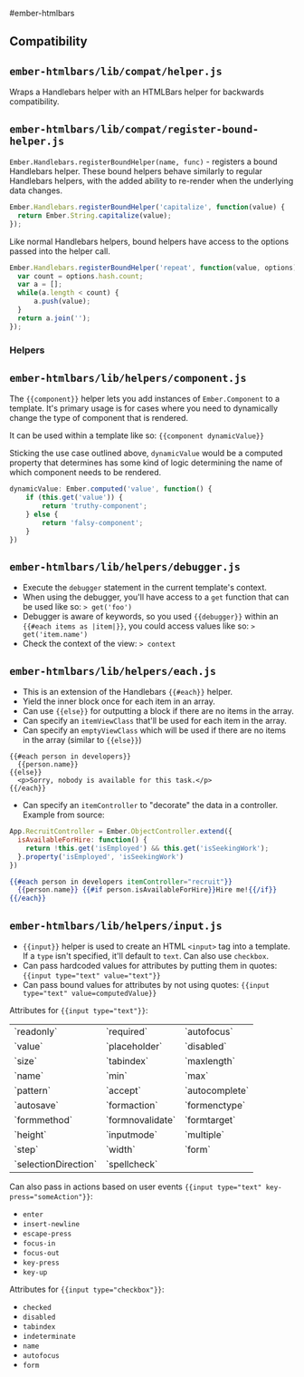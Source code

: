 #ember-htmlbars

## Compatibility
## `ember-htmlbars/lib/compat/helper.js`
Wraps a Handlebars helper with an HTMLBars helper for backwards compatibility.

## `ember-htmlbars/lib/compat/register-bound-helper.js`
`Ember.Handlebars.registerBoundHelper(name, func)` - registers a bound Handlebars helper.  These bound helpers behave similarly to regular Handlebars helpers, with the added ability to re-render when the underlying data changes.

```javascript
Ember.Handlebars.registerBoundHelper('capitalize', function(value) {
  return Ember.String.capitalize(value);
});
```

Like normal Handlebars helpers, bound helpers have access to the options passed into the helper call.

```javascript
Ember.Handlebars.registerBoundHelper('repeat', function(value, options) {
  var count = options.hash.count;
  var a = [];
  while(a.length < count) {
      a.push(value);
  }
  return a.join('');
});
```

### Helpers
## `ember-htmlbars/lib/helpers/component.js`
The `{{component}}` helper lets you add instances of `Ember.Component` to a template.  It's primary usage is for cases where you need to dynamically change the type of component that is rendered.

It can be used within a template like so:  `{{component dynamicValue}}`

Sticking the use case outlined above, `dynamicValue` would be a computed property that determines has some kind of logic determining the name of which component needs to be rendered.

```javascript
dynamicValue: Ember.computed('value', function() {
	if (this.get('value')) {
		return 'truthy-component';
	} else {
		return 'falsy-component';
	}
})
```

## `ember-htmlbars/lib/helpers/debugger.js`
* Execute the `debugger` statement in the current template's context.
* When using the debugger, you'll have access to a `get` function that can be used like so: `> get('foo')`
* Debugger is aware of keywords, so you used `{{debugger}}` within an `{{#each items as |item|}}`, you could access values like so: `> get('item.name')`
* Check the context of the view: `> context`

## `ember-htmlbars/lib/helpers/each.js`
* This is an extension of the Handlebars `{{#each}}` helper.
* Yield the inner block once for each item in an array.
* Can use `{{else}}` for outputting a block if there are no items in the array.
* Can specify an `itemViewClass` that'll be used for each item in the array.
* Can specify an `emptyViewClass` which will be used if there are no items in the array (similar to `{{else}}`)
  
```
{{#each person in developers}}
  {{person.name}}
{{else}}
  <p>Sorry, nobody is available for this task.</p>
{{/each}}
```

* Can specify an `itemController` to "decorate" the data in a controller.  Example from source:

```javascript
App.RecruitController = Ember.ObjectController.extend({
  isAvailableForHire: function() {
    return !this.get('isEmployed') && this.get('isSeekingWork');
  }.property('isEmployed', 'isSeekingWork')
})
```

```handlebars
{{#each person in developers itemController="recruit"}}
  {{person.name}} {{#if person.isAvailableForHire}}Hire me!{{/if}}
{{/each}}
```

## `ember-htmlbars/lib/helpers/input.js`
* `{{input}}` helper is used to create an HTML `<input>` tag into a template.  If a `type` isn't specified, it'll default to `text`.  Can also use `checkbox`.
* Can pass hardcoded values for attributes by putting them in quotes: `{{input type="text" value="text"}}`
* Can pass bound values for attributes by not using quotes: `{{input type="text" value=computedValue}}`

Attributes for `{{input type="text"}}`:
 <table>
  <tr><td>`readonly`</td><td>`required`</td><td>`autofocus`</td></tr>
  <tr><td>`value`</td><td>`placeholder`</td><td>`disabled`</td></tr>
  <tr><td>`size`</td><td>`tabindex`</td><td>`maxlength`</td></tr>
  <tr><td>`name`</td><td>`min`</td><td>`max`</td></tr>
  <tr><td>`pattern`</td><td>`accept`</td><td>`autocomplete`</td></tr>
  <tr><td>`autosave`</td><td>`formaction`</td><td>`formenctype`</td></tr>
  <tr><td>`formmethod`</td><td>`formnovalidate`</td><td>`formtarget`</td></tr>
  <tr><td>`height`</td><td>`inputmode`</td><td>`multiple`</td></tr>
  <tr><td>`step`</td><td>`width`</td><td>`form`</td></tr>
  <tr><td>`selectionDirection`</td><td>`spellcheck`</td><td>&nbsp;</td></tr>
 </table>

Can also pass in actions based on user events `{{input type="text" key-press="someAction"}}`:
* `enter`
* `insert-newline`
* `escape-press`
* `focus-in`
* `focus-out`
* `key-press`
* `key-up`

Attributes for `{{input type="checkbox"}}`:
* `checked`
* `disabled`
* `tabindex`
* `indeterminate`
* `name`
* `autofocus`
* `form`

